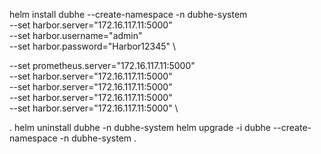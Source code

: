 helm install dubhe --create-namespace -n dubhe-system \
--set harbor.server="172.16.117.11:5000" \
--set harbor.username="admin" \
--set harbor.password="Harbor12345" \

--set prometheus.server="172.16.117.11:5000" \
--set harbor.server="172.16.117.11:5000" \
--set harbor.server="172.16.117.11:5000" \
--set harbor.server="172.16.117.11:5000" \
--set harbor.server="172.16.117.11:5000" \

.
helm uninstall dubhe -n dubhe-system
helm upgrade -i dubhe --create-namespace -n dubhe-system .